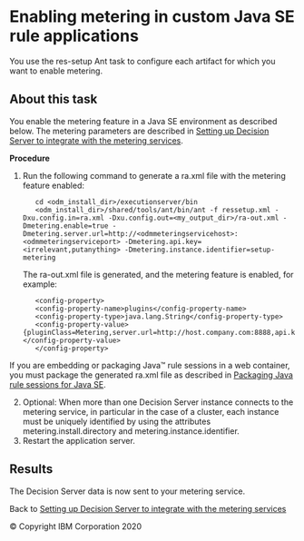 # Enabling metering in custom Java SE rule applications

You use the res-setup Ant task to configure each artifact for which you want to enable metering. 

## About this task
You enable the metering feature in a Java SE environment as described below. The metering parameters are described in [Setting up Decision Server to integrate with the metering services](../dssetup.md).

**Procedure**
1. Run the following command to generate a ra.xml file with the metering feature enabled:

          cd <odm_install_dir>/executionserver/bin
          <odm_install_dir>/shared/tools/ant/bin/ant -f ressetup.xml -Dxu.config.in=ra.xml -Dxu.config.out=<my_output_dir>/ra-out.xml -Dmetering.enable=true -Dmetering.server.url=http://<odmmeteringservicehost>:<odmmeteringserviceport> -Dmetering.api.key=<irrelevant,putanything> -Dmetering.instance.identifier=setup-metering
         
   The ra-out.xml file is generated, and the metering feature is enabled, for example:

          <config-property>
          <config-property-name>plugins</config-property-name>
          <config-property-type>java.lang.String</config-property-type>
          <config-property-value>{pluginClass=Metering,server.url=http://host.company.com:8888,api.key=ABC,enable=true,send.usages=true,instance.identifier=MyApplication1}"</config-property-value>
          </config-property>

If you are embedding or packaging Java™ rule sessions in a web container, you must package the generated ra.xml file as described in [Packaging Java rule sessions for Java SE](https://www.ibm.com/support/knowledgecenter/SSQP76_8.10.x/com.ibm.odm.dserver.rules.res.developing/topics/tsk_res_dev_j2se_packag.html).
 
2. Optional: When more than one Decision Server instance connects to the metering service, in particular in the case of a cluster, each instance must be uniquely identified by using the attributes metering.install.directory and metering.instance.identifier. 
3. Restart the application server. 

## Results

The Decision Server data is now sent to your metering service.

Back to [Setting up Decision Server to integrate with the metering services](../dssetup.md)

© Copyright IBM Corporation 2020


